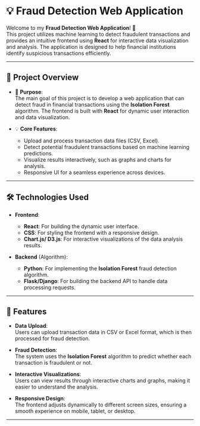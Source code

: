 # 💡 Fraud Detection Web Application  

Welcome to my **Fraud Detection Web Application**! 🚀  
This project utilizes machine learning to detect fraudulent transactions and provides an intuitive frontend using **React** for interactive data visualization and analysis. The application is designed to help financial institutions identify suspicious transactions efficiently.

---

## 🔎 Project Overview  

- 📌 **Purpose**:  
  The main goal of this project is to develop a web application that can detect fraud in financial transactions using the **Isolation Forest** algorithm. The frontend is built with **React** for dynamic user interaction and data visualization.

- 💡 **Core Features**:  
  - Upload and process transaction data files (CSV, Excel).
  - Detect potential fraudulent transactions based on machine learning predictions.
  - Visualize results interactively, such as graphs and charts for analysis.
  - Responsive UI for a seamless experience across devices.

---

## 🛠️ Technologies Used  

- **Frontend**:  
  - **React**: For building the dynamic user interface.  
  - **CSS**: For styling the frontend with a responsive design.  
  - **Chart.js/ D3.js**: For interactive visualizations of the data analysis results.  

- **Backend** (Algorithm):  
  - **Python**: For implementing the **Isolation Forest** fraud detection algorithm.  
  - **Flask/Django**: For building the backend API to handle data processing requests.  

---

## 🚀 Features  

- **Data Upload**:  
  Users can upload transaction data in CSV or Excel format, which is then processed for fraud detection.

- **Fraud Detection**:  
  The system uses the **Isolation Forest** algorithm to predict whether each transaction is fraudulent or not.

- **Interactive Visualizations**:  
  Users can view results through interactive charts and graphs, making it easier to understand the analysis.

- **Responsive Design**:  
  The frontend adjusts dynamically to different screen sizes, ensuring a smooth experience on mobile, tablet, or desktop.

---
